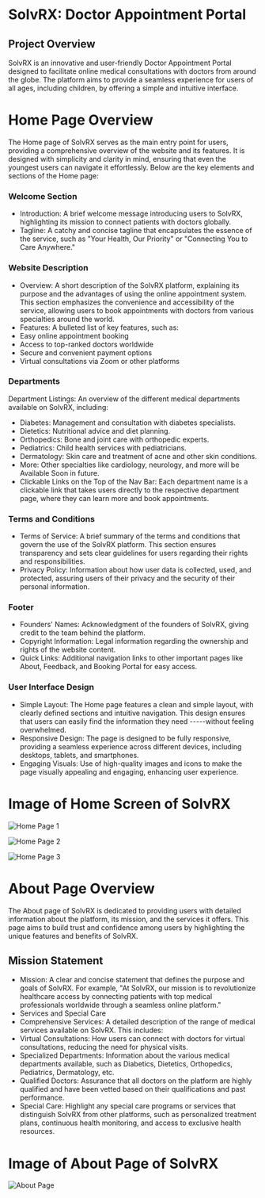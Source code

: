 # SolvRX: Doctor Appointment Portal 

## Project Overview
SolvRX is an innovative and user-friendly Doctor Appointment Portal designed to facilitate online medical consultations with doctors from around the globe. 
The platform aims to provide a seamless experience for users of all ages, including children, by offering a simple and intuitive interface.

# Home Page Overview
The Home page of SolvRX serves as the main entry point for users, providing a comprehensive overview of the website and its features. It is designed with simplicity and clarity in mind, ensuring that even the youngest users can navigate it effortlessly. Below are the key elements and sections of the Home page:

### Welcome Section
- Introduction: A brief welcome message introducing users to SolvRX, highlighting its mission to connect patients with doctors globally.
- Tagline: A catchy and concise tagline that encapsulates the essence of the service, such as "Your Health, Our Priority" or "Connecting You to Care Anywhere."

### Website Description
- Overview: A short description of the SolvRX platform, explaining its purpose and the advantages of using the online appointment system. This section emphasizes the convenience and accessibility of the service, allowing users to book appointments with doctors from various specialties around the world.
- Features: A bulleted list of key features, such as:
- Easy online appointment booking
- Access to top-ranked doctors worldwide
- Secure and convenient payment options
- Virtual consultations via Zoom or other platforms

### Departments

Department Listings: An overview of the different medical departments available on SolvRX, including:

- Diabetes: Management and consultation with diabetes specialists.
- Dietetics: Nutritional advice and diet planning.
- Orthopedics: Bone and joint care with orthopedic experts.
- Pediatrics: Child health services with pediatricians.
- Dermatology: Skin care and treatment of acne and other skin conditions.
- More: Other specialties like cardiology, neurology, and more will be Available Soon in future.
- Clickable Links on the Top of the Nav Bar: Each department name is a clickable link that takes users directly to the respective department page, where they can learn more and book appointments.

### Terms and Conditions
- Terms of Service: A brief summary of the terms and conditions that govern the use of the SolvRX platform. This section ensures transparency and sets clear guidelines for users regarding their rights and responsibilities.
- Privacy Policy: Information about how user data is collected, used, and protected, assuring users of their privacy and the security of their personal information.

### Footer
- Founders' Names: Acknowledgment of the founders of SolvRX, giving credit to the team behind the platform.
- Copyright Information: Legal information regarding the ownership and rights of the website content.
- Quick Links: Additional navigation links to other important pages like About, Feedback, and Booking Portal for easy access.

### User Interface Design
- Simple Layout: The Home page features a clean and simple layout, with clearly defined sections and intuitive navigation. This design ensures that users can easily find the information they need -----without feeling overwhelmed.
- Responsive Design: The page is designed to be fully responsive, providing a seamless experience across different devices, including desktops, tablets, and smartphones.
- Engaging Visuals: Use of high-quality images and icons to make the page visually appealing and engaging, enhancing user experience.

# Image of Home Screen of SolvRX


![Home Page 1](https://github.com/adhishbiju2000/Doctor-Appointment-website-SolvRX/assets/156699315/d7a287b7-7453-41bf-b625-36f9c38d9be2)


 
![Home Page 2 ](https://github.com/adhishbiju2000/Doctor-Appointment-website-SolvRX/assets/156699315/a9a16d97-5f74-4f8b-a6de-98b66886f7eb)



![Home Page 3](https://github.com/adhishbiju2000/Doctor-Appointment-website-SolvRX/assets/156699315/9cadf618-3801-4a56-8200-67564d4477c3)


# About Page Overview

The About page of SolvRX is dedicated to providing users with detailed information about the platform, its mission, and the services it offers. This page aims to build trust and confidence among users by highlighting the unique features and benefits of SolvRX.

## Mission Statement

- Mission: A clear and concise statement that defines the purpose and goals of SolvRX. For example, "At SolvRX, our mission is to revolutionize healthcare access by connecting patients with top medical professionals worldwide through a seamless online platform."
- Services and Special Care
- Comprehensive Services: A detailed description of the range of medical services available on SolvRX. This includes:
- Virtual Consultations: How users can connect with doctors for virtual consultations, reducing the need for physical visits.
- Specialized Departments: Information about the various medical departments available, such as Diabetics, Dietetics, Orthopedics, Pediatrics, Dermatology, etc.
- Qualified Doctors: Assurance that all doctors on the platform are highly qualified and have been vetted based on their qualifications and past performance.
- Special Care: Highlight any special care programs or services that distinguish SolvRX from other platforms, such as personalized treatment plans, continuous health monitoring, and access to exclusive health resources.

# Image of About Page of SolvRX

![About Page](https://github.com/adhishbiju2000/Doctor-Appointment-website-SolvRX/assets/156699315/e0543a78-8e17-4abe-986c-fa969d05e380)



